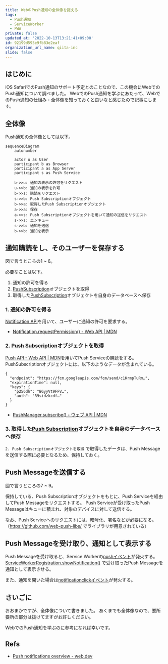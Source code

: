 ```yaml
---
title: WebのPush通知の全体像を捉える
tags:
  - Push通知
  - ServiceWorker
  - PWA
private: false
updated_at: '2022-10-13T13:21:41+09:00'
id: 92199d595e9fb83e2eaf
organization_url_name: qiita-inc
slide: false
---
```

## はじめに

iOS SafariでのPush通知のサポート予定とのことなので、この機会にWebでのPush通知について調べました。
WebでのPush通知を学ぶにあたって、WebでのPush通知の仕組み・全体像を知っておくと良いなと感じたので記事にします。

## 全体像

Push通知の全体像としては以下。

```mermaid
sequenceDiagram
    autonumber

    actor u as User
    participant b as Browser
    participant a as App Server
    participant s as Push Service

    b->>u: 通知の表示の許可をリクエスト
    u->>b: 通知の表示を許可
    b->>s: 購読をリクエスト
    s->>b: Push Subscriptionオブジェクト
    b->>a: 取得したPush Subscriptionオブジェクト
    a->>a: 保存
    a->>s: Push Subscriptionオブジェクトを用いて通知の送信をリクエスト
    s->>s: エンキュー
    s->>b: 通知を送信
    b->>b: 通知を表示
```

## 通知購読をし、そのユーザーを保存する

図で言うところの1 ~ 6。

必要なことは以下。

1. 通知の許可を得る
1. [PushSubscription](https://developer.mozilla.org/ja/docs/Web/API/PushSubscription)オブジェクトを取得
1. 取得した[PushSubscription](https://developer.mozilla.org/ja/docs/Web/API/PushSubscription)オブジェクトを自身のデータベースへ保存

### 1. 通知の許可を得る

[Notification API](https://developer.mozilla.org/ja/docs/Web/API/Notifications_API)を用いて、ユーザーに通知の許可を要求する。

- [Notification.requestPermission() - Web API | MDN](https://developer.mozilla.org/ja/docs/Web/API/Notification/requestPermission)

### 2. [Push Subscription](https://developer.mozilla.org/ja/docs/Web/API/PushSubscription)オブジェクトを取得

[Push API - Web API | MDN](https://developer.mozilla.org/ja/docs/Web/API/Push_API)を用いてPush Serviceの購読をする。
PushSubscriptionオブジェクトには、以下のようなデータが含まれている。

```json:PushSubscriptionオブジェクトの例
{
  "endpoint": "https://fcm.googleapis.com/fcm/send/c1KrmpTuRm…",
  "expirationTime": null,
  "keys": {
    "p256dh": "BGyyVt9FFV…",
    "auth": "R9sidzkcdf…"
  }
}
```

- [PushManager.subscribe() - ウェブ API | MDN](https://developer.mozilla.org/ja/docs/Web/API/PushManager/subscribe)

### 3. 取得した[Push Subscription](https://developer.mozilla.org/ja/docs/Web/API/PushSubscription)オブジェクトを自身のデータベースへ保存

`2. Push Subscriptionオブジェクトを取得` で取得したデータは、Push Messageを送信する際に必要となるため、保持しておく。

## Push Messageを送信する

図で言うところの7 ~ 9。

保持している、Push Subscriptionオブジェクトをもとに、Push Serviceを経由してPush Messageをリクエストする。
Push Serviceが受け取ったPush Messageはキューに積まれ、対象のデバイスに対して送信する。

なお、Push Serviceへのリクエストには、暗号化、署名などが必要になる。
（https://github.com/web-push-libs/ でライブラリが用意されている）

## Push Messageを受け取り、通知として表示する

Push Messageを受け取ると、Service Workerの[pushイベント](https://developer.mozilla.org/ja/docs/Web/API/ServiceWorkerGlobalScope/push_event)が発火する。
[ServiceWorkerRegistration.showNotification()](https://developer.mozilla.org/ja/docs/Web/API/ServiceWorkerRegistration/showNotification) で受け取ったPush Messageを通知として表示させる。

また、通知を開いた場合は[notificationclickイベント](https://developer.mozilla.org/ja/docs/Web/API/ServiceWorkerGlobalScope/notificationclick_event)が発火する。

## さいごに

おおまかですが、全体像について書きました。
あくまでも全体像なので、要所要所の部分は抜けてますがお許しください。

WebでのPush通知を学ぶのに参考になれば幸いです。

## Refs

- [Push notifications overview - web.dev](https://web.dev/push-notifications-overview/)
